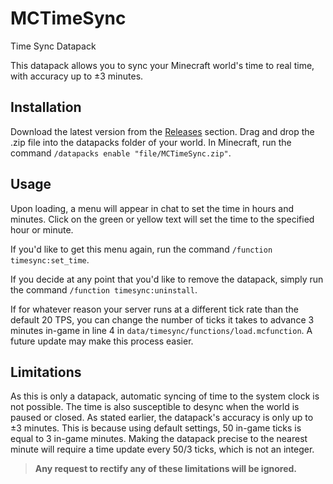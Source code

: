 # MCTimeSync
 Time Sync Datapack

This datapack allows you to sync your Minecraft world's time to real time, with accuracy up to ±3 minutes.

## Installation
Download the latest version from the [Releases](https://github.com/moreyd/MCTimeSync/releases) section. Drag and drop the .zip file into the datapacks folder of your world.
In Minecraft, run the command `/datapacks enable "file/MCTimeSync.zip"`.

## Usage
Upon loading, a menu will appear in chat to set the time in hours and minutes. Click on the green or yellow text will set the time to the specified hour or minute.

If you'd like to get this menu again, run the command `/function timesync:set_time`.

If you decide at any point that you'd like to remove the datapack, simply run the command `/function timesync:uninstall`.

If for whatever reason your server runs at a different tick rate than the default 20 TPS, you can change the number of ticks it takes to advance 3 minutes in-game in line 4 in `data/timesync/functions/load.mcfunction`. A future update may make this process easier.

## Limitations
As this is only a datapack, automatic syncing of time to the system clock is not possible. The time is also susceptible to desync when the world is paused or closed.
As stated earlier, the datapack's accuracy is only up to ±3 minutes. This is because using default settings, 50 in-game ticks is equal to 3 in-game minutes. Making the datapack precise to the nearest minute will require a time update every 50/3 ticks, which is not an integer.

> **Any request to rectify any of these limitations will be ignored.**
